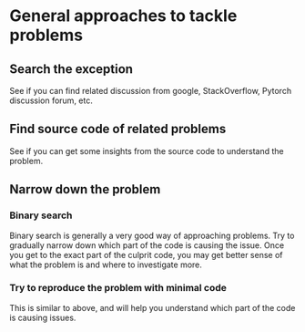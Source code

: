 # General approaches to tackle problems

## Search the exception
See if you can find related discussion from google, StackOverflow, Pytorch discussion forum, etc.

## Find source code of related problems
See if you can get some insights from the source code to understand the problem.

## Narrow down the problem
### Binary search
Binary search is generally a very good way of approaching problems. Try to gradually narrow down which part of the code is causing the issue. Once you get to the exact part of the culprit code, you may get better sense of what the problem is and where to investigate more.
### Try to reproduce the problem with minimal code
This is similar to above, and will help you understand which part of the code is causing issues.
